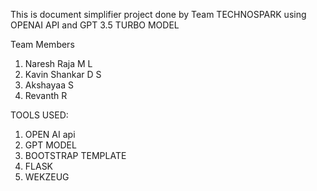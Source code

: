 This is document simplifier project done by Team TECHNOSPARK using OPENAI API and GPT 3.5 TURBO MODEL

Team Members 
1. Naresh Raja M L
2. Kavin Shankar D S
3. Akshayaa S
4. Revanth R

TOOLS USED:
1. OPEN AI api
2. GPT MODEL
3. BOOTSTRAP TEMPLATE
4. FLASK
5. WEKZEUG 
